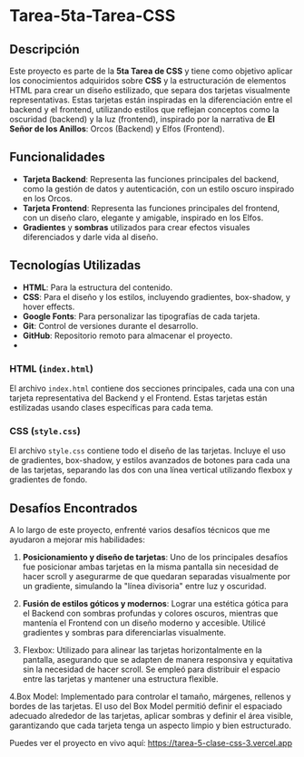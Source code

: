 # Tarea-5ta-Tarea-CSS

## Descripción

Este proyecto es parte de la **5ta Tarea de CSS** y tiene como objetivo aplicar los conocimientos adquiridos sobre **CSS** y la estructuración de elementos HTML para crear un diseño estilizado, que separa dos tarjetas visualmente representativas. Estas tarjetas están inspiradas en la diferenciación entre el backend y el frontend, utilizando estilos que reflejan conceptos como la oscuridad (backend) y la luz (frontend), inspirado por la narrativa de **El Señor de los Anillos**: Orcos (Backend) y Elfos (Frontend).

## Funcionalidades

- **Tarjeta Backend**: Representa las funciones principales del backend, como la gestión de datos y autenticación, con un estilo oscuro inspirado en los Orcos.
- **Tarjeta Frontend**: Representa las funciones principales del frontend, con un diseño claro, elegante y amigable, inspirado en los Elfos.
- **Gradientes** y **sombras** utilizados para crear efectos visuales diferenciados y darle vida al diseño.

## Tecnologías Utilizadas

- **HTML**: Para la estructura del contenido.
- **CSS**: Para el diseño y los estilos, incluyendo gradientes, box-shadow, y hover effects.
- **Google Fonts**: Para personalizar las tipografías de cada tarjeta.
- **Git**: Control de versiones durante el desarrollo.
- **GitHub**: Repositorio remoto para almacenar el proyecto.
- 
### HTML (`index.html`)
El archivo `index.html` contiene dos secciones principales, cada una con una tarjeta representativa del Backend y el Frontend. Estas tarjetas están estilizadas usando clases específicas para cada tema.

### CSS (`style.css`)
El archivo `style.css` contiene todo el diseño de las tarjetas. Incluye el uso de gradientes, box-shadow, y estilos avanzados de botones para cada una de las tarjetas, separando las dos con una línea vertical utilizando flexbox y gradientes de fondo.

## Desafíos Encontrados

A lo largo de este proyecto, enfrenté varios desafíos técnicos que me ayudaron a mejorar mis habilidades:

1. **Posicionamiento y diseño de tarjetas**: Uno de los principales desafíos fue posicionar ambas tarjetas en la misma pantalla sin necesidad de hacer scroll y asegurarme de que quedaran separadas visualmente por un gradiente, simulando la "línea divisoria" entre luz y oscuridad.
   
2. **Fusión de estilos góticos y modernos**: Lograr una estética gótica para el Backend con sombras profundas y colores oscuros, mientras que mantenía el Frontend con un diseño moderno y accesible. Utilicé gradientes y sombras para diferenciarlas visualmente.

3. Flexbox: Utilizado para alinear las tarjetas horizontalmente en la pantalla, asegurando que se adapten de manera responsiva y equitativa sin la necesidad de hacer scroll. Se empleó para distribuir el espacio entre las tarjetas y mantener una estructura flexible.
 
4.Box Model: Implementado para controlar el tamaño, márgenes, rellenos y bordes de las tarjetas. El uso del Box Model permitió definir el espaciado adecuado alrededor de las tarjetas, aplicar sombras y definir el área visible, garantizando que cada tarjeta tenga un aspecto limpio y bien estructurado.

Puedes ver el proyecto en vivo aquí: https://tarea-5-clase-css-3.vercel.app
